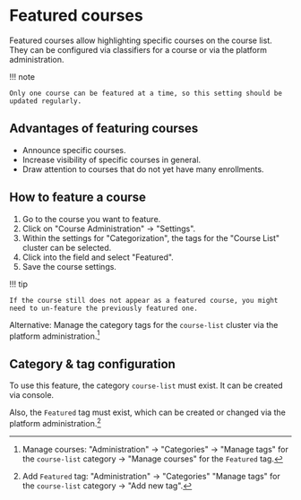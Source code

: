 # Featured courses

Featured courses allow highlighting specific courses on the course list.
They can be configured via classifiers for a course or via the platform administration.

!!! note

    Only one course can be featured at a time, so this setting should be updated regularly.

## Advantages of featuring courses

- Announce specific courses.
- Increase visibility of specific courses in general.
- Draw attention to courses that do not yet have many enrollments.

## How to feature a course

1. Go to the course you want to feature.
2. Click on "Course Administration" → "Settings".
3. Within the settings for "Categorization", the tags for the "Course List" cluster can be selected.
4. Click into the field and select "Featured".
5. Save the course settings.

!!! tip

    If the course still does not appear as a featured course, you might need to un-feature the previously featured one.

Alternative: Manage the category tags for the `course-list` cluster via the platform administration.[^1]

[^1]: Manage courses: "Administration" → "Categories" → "Manage tags" for the `course-list` category → "Manage courses" for the `Featured` tag.

## Category & tag configuration

To use this feature, the category `course-list` must exist. It can be created via console.

Also, the `Featured` tag must exist, which can be created or changed via the platform administration.[^2]

[^2]: Add `Featured` tag: "Administration" → "Categories" "Manage tags" for the `course-list` category → "Add new tag".
